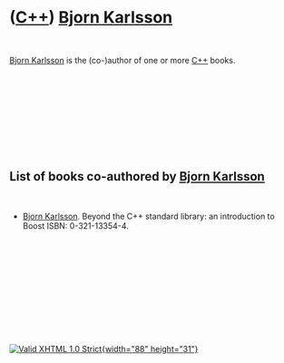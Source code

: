



 

 

 

 

 

([C++](Cpp.htm)) [Bjorn Karlsson](CppBjornKarlsson.htm)
=======================================================

 

[Bjorn Karlsson](CppBjornKarlsson.htm) is the (co-)author of one or more
[C++](Cpp.htm) books.

 

 

 

 

 

List of books co-authored by [Bjorn Karlsson](CppBjornKarlsson.htm)
-------------------------------------------------------------------

 

-   [Bjorn Karlsson](CppBjornKarlsson.htm). Beyond the C++ standard
    library: an introduction to Boost ISBN: 0-321-13354-4.

 

 

 

 

 





 

[![Valid XHTML 1.0 Strict](valid-xhtml10.png){width="88"
height="31"}](http://validator.w3.org/check?uri=referer)
